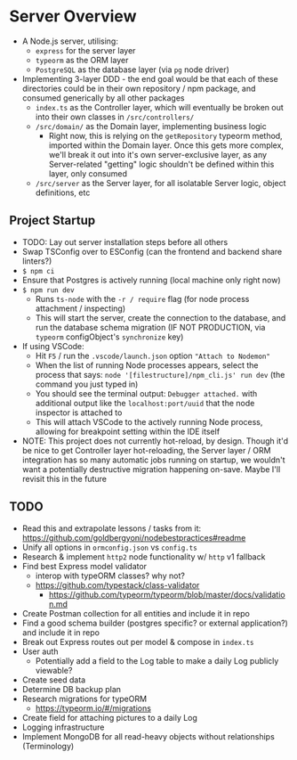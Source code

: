 # Server Overview

* A Node.js server, utilising:
  * `express` for the server layer
  * `typeorm` as the ORM layer
  * `PostgreSQL` as the database layer (via `pg` node driver)
* Implementing 3-layer DDD - the end goal would be that each of these directories could be in their own repository / npm package, and consumed generically by all other packages
  * `index.ts` as the Controller layer, which will eventually be broken out into their own classes in `/src/controllers/`
  * `/src/domain/` as the Domain layer, implementing business logic
    * Right now, this is relying on the `getRepository` typeorm method, imported within the Domain layer. Once this gets more complex, we'll break it out into it's own server-exclusive layer, as any Server-related "getting" logic shouldn't be defined within this layer, only consumed
  * `/src/server` as the Server layer, for all isolatable Server logic, object definitions, etc

## Project Startup

* TODO: Lay out server installation steps before all others
* Swap TSConfig over to ESConfig (can the frontend and backend share linters?)
* `$ npm ci`
* Ensure that Postgres is actively running (local machine only right now)
* `$ npm run dev`
  * Runs `ts-node` with the `-r / require` flag (for node process attachment / inspecting)
  * This will start the server, create the connection to the database, and run the database schema migration (IF NOT PRODUCTION, via `typeorm` configObject's `synchronize` key)
* If using VSCode:
  * Hit `F5` / run the `.vscode/launch.json` option `"Attach to Nodemon"`
  * When the list of running Node processes appears, select the process that says: `node '[filestructure]/npm_cli.js' run dev` (the command you just typed in)
  * You should see the terminal output: `Debugger attached.` with additional output like the `localhost:port/uuid` that the node inspector is attached to
  * This will attach VSCode to the actively running Node process, allowing for breakpoint setting within the IDE itself
* NOTE: This project does not currently hot-reload, by design. Though it'd be nice to get Controller layer hot-reloading, the Server layer / ORM integration has so many automatic jobs running on startup, we wouldn't want a potentially destructive migration happening on-save. Maybe I'll revisit this in the future

## TODO

* Read this and extrapolate lessons / tasks from it: <https://github.com/goldbergyoni/nodebestpractices#readme>
* Unify all options in `ormconfig.json` vs `config.ts`
* Research & implement `http2` node functionality w/ `http` v1 fallback
* Find best Express model validator
  * interop with typeORM classes? why not?
  * <https://github.com/typestack/class-validator>
    * <https://github.com/typeorm/typeorm/blob/master/docs/validation.md>
* Create Postman collection for all entities and include it in repo
* Find a good schema builder (postgres specific? or external application?) and include it in repo
* Break out Express routes out per model & compose in `index.ts`
* User auth
  * Potentially add a field to the Log table to make a daily Log publicly viewable?
* Create seed data
* Determine DB backup plan
* Research migrations for typeORM
  * <https://typeorm.io/#/migrations>
* Create field for attaching pictures to a daily Log
* Logging infrastructure
* Implement MongoDB for all read-heavy objects without relationships (Terminology)
